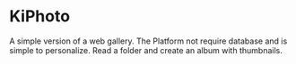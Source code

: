 KiPhoto
=======

A simple version of a web gallery. The Platform not require database and is simple to personalize. Read a folder and create an album with thumbnails.
